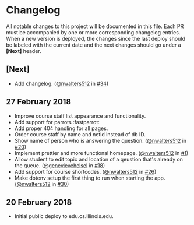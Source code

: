# Changelog

All notable changes to this project will be documented in this file.
Each PR must be accompanied by one or more corresponding changelog entries.
When a new version is deployed, the changes since the last deploy should be labeled
with the current date and the next changes should go under a **[Next]** header.

## [Next]

* Add changelog. ([@nwalters512](https://github.com/nwalters512) in [#34](https://github.com/illinois/queue/pull/34))


## 27 February 2018

* Improve course staff list appearance and functionality.
* Add support for parrots :fastparrot:
* Add proper 404 handling for all pages.
* Order course staff by name and netid instead of db ID.
* Show name of person who is answering the question. ([@nwalters512](https://github.com/nwalters512) in [#20](https://github.com/illinois/queue/pull/20))
* Implement prettier and more functional homepage. ([@nwalters512](https://github.com/nwalters512) in [#1](https://github.com/illinois/queue/pull/1))
* Allow student to edit topic and location of a qeustion that's already on the queue. ([@genevievehelsel](https://github.com/genevievehelsel) in [#18](https://github.com/illinois/queue/pull/18))
* Add support for course shortcodes. ([@nwalters512](https://github.com/nwalters512) in [#26](https://github.com/illinois/queue/pull/26))
* Make dotenv setup the first thing to run when starting the app. ([@nwalters512](https://github.com/nwalters512) in [#30](https://github.com/illinois/queue/pull/30))


## 20 February 2018

* Initial public deploy to edu.cs.illinois.edu.
